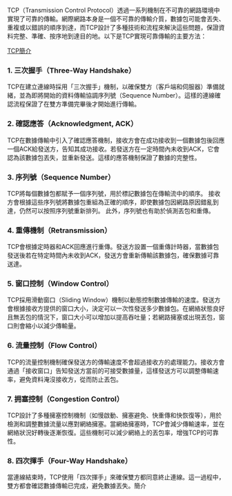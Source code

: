 TCP（Transmission Control Protocol）透過一系列機制在不可靠的網路環境中實現了可靠的傳輸。網際網路本身是一個不可靠的傳輸介質，數據包可能會丟失、重複或以錯誤的順序到達，而TCP設計了多種技術和流程來解決這些問題，保證資料完整、準確、按序地到達目的地。以下是TCP實現可靠傳輸的主要方法：


[TCP簡介](https://www.youtube.com/watch?v=Iuvjwrm_O5g&ab_channel=%E6%8E%8C%E8%8A%9D%E5%A3%AB)


### 1. 三次握手（Three-Way Handshake）

TCP在建立連線時採用「三次握手」機制，以確保雙方（客戶端和伺服器）準備就緒，並為即將開始的資料傳輸協調序列號（Sequence Number）。這樣的連線確認流程保證了在雙方準備完畢後才開始進行傳輸。

### 2. 確認應答（Acknowledgment, ACK）

TCP在數據傳輸中引入了確認應答機制，接收方會在成功接收到一個數據包後回應一個ACK給發送方，告知其成功接收。若發送方在一定時間內未收到ACK，它會認為該數據包丟失，並重新發送。這樣的應答機制保證了數據的完整性。

### 3. 序列號（Sequence Number）

TCP將每個數據包都賦予一個序列號，用於標記數據包在傳輸流中的順序。
接收方會根據這些序列號將數據包重組為正確的順序，即使數據包因網路原因錯亂到達，仍然可以按照序列號重新排列。
此外，序列號也有助於偵測丟包和重傳。

### 4. 重傳機制（Retransmission）

TCP會根據定時器和ACK回應進行重傳。發送方設置一個重傳計時器，當數據包發送後若在特定時間內未收到ACK，發送方會重新傳輸該數據包，確保數據可靠送達。

### 5. 窗口控制（Window Control）

TCP採用滑動窗口（Sliding Window）機制以動態控制數據傳輸的速度。發送方會根據接收方提供的窗口大小，決定可以一次性發送多少數據包。在網絡狀態良好且無丟包的情況下，窗口大小可以增加以提高吞吐量；若網路擁塞或出現丟包，窗口則會縮小以減少傳輸量。

### 6. 流量控制（Flow Control）

TCP的流量控制機制確保發送方的傳輸速度不會超過接收方的處理能力。接收方會通過「接收窗口」告知發送方當前的可接受數據量，這樣發送方可以調整傳輸速率，避免資料淹沒接收方，從而防止丟包。

### 7. 拥塞控制（Congestion Control）

TCP設計了多種擁塞控制機制（如慢啟動、擁塞避免、快重傳和快恢復等），用於檢測和調整數據流量以應對網絡擁塞。當網絡擁塞時，TCP會減少傳輸速率，並在網絡狀況好轉後逐漸恢復。這些機制可以減少網絡上的丟包率，增強TCP的可靠性。

### 8. 四次揮手（Four-Way Handshake）

當連線結束時，TCP使用「四次揮手」來確保雙方都同意終止連線。這一過程中，雙方都會確認數據傳輸已完成，避免數據丟失。簡介

